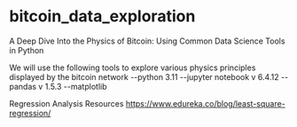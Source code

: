 # bitcoin_data_exploration
A Deep Dive Into the Physics of Bitcoin: Using Common Data Science Tools in Python

We will use the following tools to explore various physics principles displayed by the bitcoin network
--python 3.11
--jupyter notebook v 6.4.12
--pandas v 1.5.3
--matplotlib 



Regression Analysis Resources
https://www.edureka.co/blog/least-square-regression/
